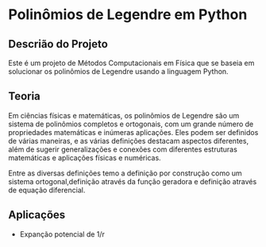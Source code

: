# Polinômios de Legendre em Python

## Descrião do Projeto

Este é um projeto de Métodos Computacionais em Física que se baseia em solucionar os polinômios de Legendre usando a linguagem Python.

## Teoria

Em ciências físicas e matemáticas, os polinômios de Legendre são um sistema de polinômios completos e ortogonais, com um grande número de propriedades matemáticas e inúmeras aplicações. Eles podem ser definidos de várias maneiras, e as várias definições destacam aspectos diferentes, além de sugerir generalizações e conexões com diferentes estruturas matemáticas e aplicações físicas e numéricas.

Entre as diversas definições temo a definição por construção como um sistema ortogonal,definição através da função geradora e definição através de equação diferencial.

## Aplicações

  - Expanção potencial de 1/r 
